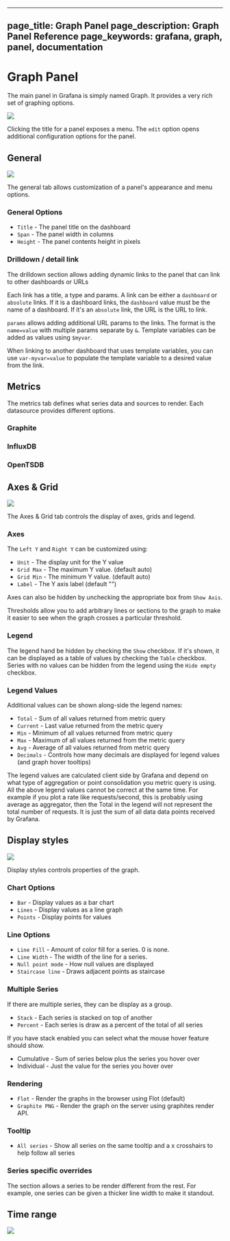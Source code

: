 ----
page_title: Graph Panel
page_description: Graph Panel Reference
page_keywords: grafana, graph, panel, documentation
---

# Graph Panel

The main panel in Grafana is simply named Graph. It provides a very rich set of graphing options.

<img src="/img/v1/graph_overview.png" class="no-shadow">

Clicking the title for a panel exposes a menu.  The `edit` option opens additional configuration
options for the panel.

## General
![](/img/v2/graph_general.png)

The general tab allows customization of a panel's appearance and menu options.

### General Options

- ``Title`` - The panel title on the dashboard
- ``Span`` - The panel width in columns
- ``Height`` - The panel contents height in pixels

### Drilldown / detail link

The drilldown section allows adding dynamic links to the panel that can link to other dashboards
or URLs

Each link has a title, a type and params.  A link can be either a ``dashboard`` or ``absolute`` links.
If it is a dashboard links, the `dashboard` value must be the name of a dashboard.  If it's an
`absolute` link, the URL is the URL to link.

``params`` allows adding additional URL params to the links.  The format is the ``name=value`` with
multiple params separate by ``&``.  Template variables can be added as values using ``$myvar``.

When linking to another dashboard that uses template variables, you can use ``var-myvar=value`` to
populate the template variable to a desired value from the link.

## Metrics

The metrics tab defines what series data and sources to render.  Each datasource provides different
options.

### Graphite

### InfluxDB

### OpenTSDB

## Axes & Grid

![](/img/v2/graph_axes_grid_options.png)

The Axes & Grid tab controls the display of axes, grids and legend.

### Axes

The ``Left Y`` and ``Right Y`` can be customized using:

- ``Unit`` - The display unit for the Y value
- ``Grid Max`` - The maximum Y value. (default auto)
- ``Grid Min`` - The minimum Y value. (default auto)
- ``Label`` - The Y axis label (default "")

Axes can also be hidden by unchecking the appropriate box from `Show Axis`.

Thresholds allow you to add arbitrary lines or sections to the graph to make it easier to see when
the graph crosses a particular threshold.

### Legend

The legend hand be hidden by checking the ``Show`` checkbox.  If it's shown, it can be
displayed as a table of values by checking the ``Table`` checkbox.  Series with no
values can be hidden from the legend using the ``Hide empty`` checkbox.

### Legend Values

Additional values can be shown along-side the legend names:

- ``Total`` - Sum of all values returned from metric query
- ``Current`` - Last value returned from the metric query
- ``Min`` - Minimum of all values returned from metric query
- ``Max`` - Maximum of all values returned from the metric query
- ``Avg`` - Average of all values returned from metric query
- ``Decimals`` - Controls how many decimals are displayed for legend values (and graph hover tooltips)

The legend values are calculated client side by Grafana and depend on what type of
aggregation or point consolidation you metric query is using. All the above legend values cannot
be correct at the same time. For example if you plot a rate like requests/second, this is probably
using average as aggregator, then the Total in the legend will not represent the total number of requests.
It is just the sum of all data data points received by Grafana.

## Display styles

![](/img/v2/graph_display_styles.png)

Display styles controls properties of the graph.

### Chart Options

- ``Bar`` - Display values as a bar chart
- ``Lines`` - Display values as a line graph
- ``Points`` - Display points for values

### Line Options

- ``Line Fill`` - Amount of color fill for a series.  0 is none.
- ``Line Width`` - The width of the line for a series.
- ``Null point mode`` - How null values are displayed
- ``Staircase line`` - Draws adjacent points as staircase

### Multiple Series

If there are multiple series, they can be display as a group.

- ``Stack`` - Each series is stacked on top of another
- ``Percent`` - Each series is draw as a percent of the total of all series

If you have stack enabled you can select what the mouse hover feature should show.

- Cumulative - Sum of series below plus the series you hover over
- Individual - Just the value for the series you hover over

### Rendering

- ``Flot`` - Render the graphs in the browser using Flot (default)
- ``Graphite PNG`` - Render the graph on the server using graphites render API.

### Tooltip

- ``All series`` - Show all series on the same tooltip and a x crosshairs to help follow all series

### Series specific overrides

The section allows a series to be render different from the rest.  For example, one series can be given
a thicker line width to make it standout.

## Time range

![](/img/v2/graph_time_range.png)
